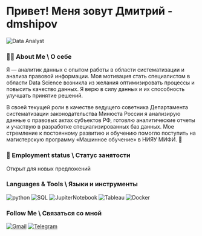 # Привет! Меня зовут Дмитрий - dmshipov

![Data Analyst](https://icons8.ru/illustrations/illustration/juicy-man-studying-financial-analytics--animated)

### 👨‍💻 About Me \ О себе
Я — аналитик данных с опытом работы в области систематизации и анализа правовой информации. Моя мотивация стать специалистом в области Data Science возникла из желания оптимизировать процессы и повысить качество данных. Я верю в силу данных и их способность улучшать принятие решений. 

В своей текущей роли в качестве ведущего советника Департамента систематизации законодательства Минюста России я анализирую данные о правовых актах субъектов РФ, готовлю аналитические отчеты и участвую в разработке специализированных баз данных. Мое стремление к постоянному развитию и обучению помогло поступить на магистерскую программу «Машинное обучение» в НИЯУ МИФИ.  🚀

###  🤝  Employment status \ Статус занятости

Открыт для новых предложений

### Languages & Tools \ Языки и инструменты
![python](https://img.shields.io/badge/-Python-69b5cc?style=for-the-badge&logo=python)
![SQL](https://img.shields.io/badge/-PostgreSQL-69b5cc?style=for-the-badge&logo=postgreSQL)
![JupiterNotebook](https://img.shields.io/badge/-Jupyter-69b5cc?style=for-the-badge&logo=jupyter)
![Tableau](https://img.shields.io/badge/-Tableau-69b5cc?style=for-the-badge&logo=tableau)
![Docker](https://img.shields.io/badge/-Docker-69b5cc?style=for-the-badge&logo=docker)

### Follow Me \ Связаться со мной
[![Gmail](https://img.shields.io/badge/-mail-69b5cc?style=for-the-badge&logo=Gmail)](shidmiodi@gmail.com)
[![Telegram](https://img.shields.io/badge/-Telegram-69b5cc?style=for-the-badge&logo=Telegram)](https://t.me/dmshipov)